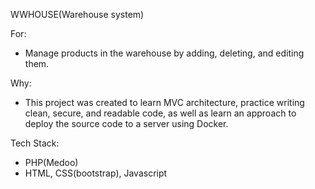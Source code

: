 WWHOUSE(Warehouse system)

For:
 - Manage products in the warehouse by adding, deleting, and editing them.

Why:
 - This project was created to learn MVC architecture, practice writing clean, secure, and readable code, as well as learn an approach to deploy the source code to a server using Docker.

Tech Stack:
 - PHP(Medoo)
 - HTML, CSS(bootstrap), Javascript
